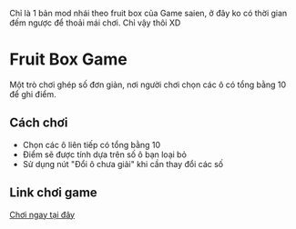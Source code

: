 Chỉ là 1 bản mod nhái theo fruit box của Game saien, ở đây ko có thời gian đếm ngược để thoải mái chơi.
Chỉ vậy thôi XD

# Fruit Box Game

Một trò chơi ghép số đơn giản, nơi người chơi chọn các ô có tổng bằng 10 để ghi điểm.

## Cách chơi
- Chọn các ô liên tiếp có tổng bằng 10
- Điểm sẽ được tính dựa trên số ô bạn loại bỏ
- Sử dụng nút "Đổi ô chưa giải" khi cần thay đổi các số

## Link chơi game
[Chơi ngay tại đây](https://nihongoo.github.io/GameLord/)